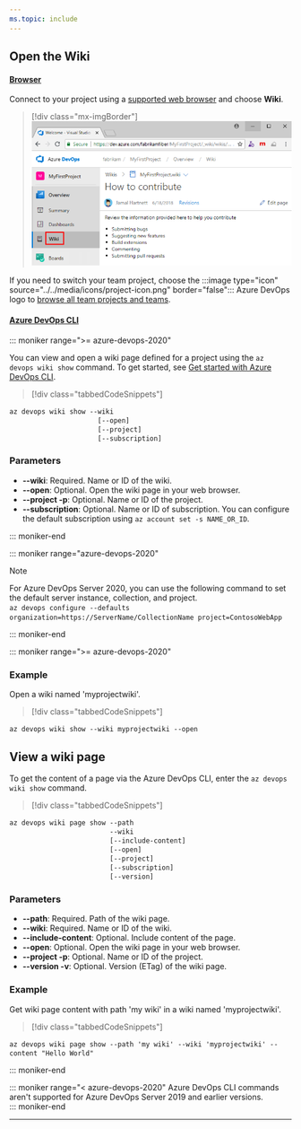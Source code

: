 ```yaml
---
ms.topic: include
---
```


## Open the Wiki  

#### [Browser](#tab/browser) 

Connect to your project using a [supported web browser](/azure/devops/server/compatibility#supported-browsers) and choose **Wiki**.

> [!div class="mx-imgBorder"] 
>![Create wiki, provision a Git repo for your wiki or publish existing repo Markdown files](../../../organizations/public/media/wiki/open-wiki-vert-brn.png)

If you need to switch your team project, choose the :::image type="icon" source="../../media/icons/project-icon.png" border="false"::: Azure DevOps logo to [browse all team projects and teams](../../navigation/work-across-projects.md).

#### [Azure DevOps CLI](#tab/azure-devops-cli)

::: moniker range=">= azure-devops-2020"

You can view and open a wiki page defined for a project using the `az devops wiki show` command. To get started, see [Get started with Azure DevOps CLI](../../../cli/index.md).

> [!div class="tabbedCodeSnippets"]
```CLI
az devops wiki show --wiki
                      [--open]
                      [--project]
                      [--subscription]
```

### Parameters

- **--wiki**: Required. Name or ID of the wiki.
- **--open**: Optional. Open the wiki page in your web browser.
- **--project -p**: Optional. Name or ID of the project.
- **--subscription**: Optional. Name or ID of subscription. You can configure the default subscription using `az account set -s NAME_OR_ID`.

::: moniker-end

::: moniker range="azure-devops-2020"

> [!NOTE]   
> For Azure DevOps Server 2020, you can use the following command to set the default server instance, collection, and project.  
> `az devops configure --defaults organization=https://ServerName/CollectionName project=ContosoWebApp`

::: moniker-end

::: moniker range=">= azure-devops-2020"

### Example

Open a wiki named 'myprojectwiki'.

> [!div class="tabbedCodeSnippets"]
```CLI
az devops wiki show --wiki myprojectwiki --open
```

## View a wiki page

To get the content of a page via the Azure DevOps CLI, enter the `az devops wiki show` command. 

> [!div class="tabbedCodeSnippets"]
```CLI
az devops wiki page show --path
                         --wiki
                         [--include-content]
                         [--open]
                         [--project]
                         [--subscription]
                         [--version]
```

### Parameters

- **--path**: Required. Path of the wiki page.
- **--wiki**: Required. Name or ID of the wiki.
- **--include-content**: Optional. Include content of the page.
- **--open**: Optional. Open the wiki page in your web browser.
- **--project -p**: Optional. Name or ID of the project.
- **--version -v**: Optional. Version (ETag) of the wiki page.

### Example

Get wiki page content with path 'my wiki' in a wiki named 'myprojectwiki'.

> [!div class="tabbedCodeSnippets"]
```CLI
az devops wiki page show --path 'my wiki' --wiki 'myprojectwiki' --content "Hello World"
```

::: moniker-end

::: moniker range="< azure-devops-2020"
Azure DevOps CLI commands aren't supported for Azure DevOps Server 2019 and earlier versions.  
::: moniker-end

* * *
